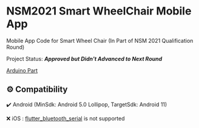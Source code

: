 # NSM2021 Smart WheelChair Mobile App

Mobile App Code for Smart Wheel Chair (In Part of NSM 2021 Qualification Round)

Project Status: ***Approved but Didn't Advanced to Next Round***

[Arduino Part](https://github.com/Leomotors/NSM2021-SmartWheelChair-Arduino)

## ⚙️ Compatibility

✔️ Android (MinSdk: Android 5.0 Lollipop, TargetSdk: Android 11)

❌ iOS : [flutter_bluetooth_serial](https://pub.dev/packages/flutter_bluetooth_serial) is not supported
